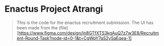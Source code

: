 # Enactus Project Atrangi

> This is the code for the enactus recruitment submission.
The UI has been made from the (file)[https://www.figma.com/design/In8GTfXTS3kgAuQ7z7w3E8/Recruitment-Round-Task?node-id=0-1&t=CgWpY7aS2ySaEqea-1]